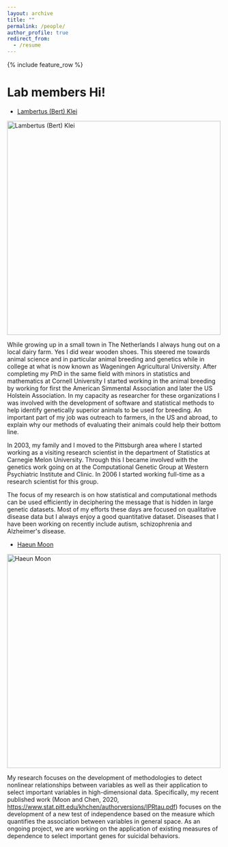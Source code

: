 ```yaml
---
layout: archive
title: ""
permalink: /people/
author_profile: true
redirect_from:
  - /resume
---
```


{% include feature_row %}

# Lab members Hi!

- [Lambertus (Bert) Klei]()

<img src="../images/BD.png" alt="Lambertus (Bert) Klei" width="500"/>

While growing up in a small town in The Netherlands I always hung out on a local dairy farm. Yes I did wear wooden shoes. This steered me towards animal science and in particular animal breeding and genetics while in college at what is now known as Wageningen Agricultural University. After completing my PhD in the same field with minors in statistics and mathematics at Cornell University I started working in the animal breeding by working for first the American Simmental Association and later the US Holstein Association. In my capacity as researcher for these organizations I was involved with the development of software and statistical methods to help identify genetically superior animals to be used for breeding. An important part of my job was outreach to farmers, in the US and abroad, to explain why our methods of evaluating their animals could help their bottom line.

In 2003, my family and I moved to the Pittsburgh area where I started working as a visiting research scientist in the department of Statistics at Carnegie Melon University. Through this I became involved with the genetics work going on at the Computational Genetic Group at Western Psychiatric Institute and Clinic. In 2006 I started working full-time as a research scientist for this group.

The focus of my research is on how statistical and computational methods can be used efficiently in deciphering the message that is hidden in large genetic datasets. Most of my efforts these days are focused on qualitative disease data but I always enjoy a good quantitative dataset. Diseases that I have been working on recently include autism, schizophrenia and Alzheimer's disease.


- [Haeun Moon]()

<img src="HM.png" alt="Haeun Moon" width="500"/>

My research focuses on the development of methodologies to detect nonlinear relationships between variables as well as their application to select important variables in high-dimensional data. Specifically, my recent published work (Moon and Chen, 2020, https://www.stat.pitt.edu/khchen/authorversions/IPRtau.pdf) focuses on the development of a new test of independence based on the measure which quantifies the association between variables in general space. As an ongoing project, we are working on the application of existing measures of dependence to select important genes for suicidal behaviors.
